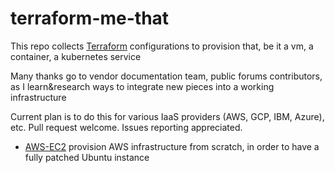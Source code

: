 # terraform-me-that

This repo collects [Terraform](terraform.io) configurations to provision that, be it a vm, a container, a kubernetes service

Many thanks go to vendor documentation team, public forums contributors, as I learn&research ways to integrate new pieces into a working infrastructure

Current plan is to do this for various IaaS providers (AWS, GCP, IBM, Azure), etc.
Pull request welcome. Issues reporting appreciated.


* [AWS-EC2](../tree/main/aws-ec2)  provision AWS infrastructure from scratch, in order to have a fully patched Ubuntu instance
